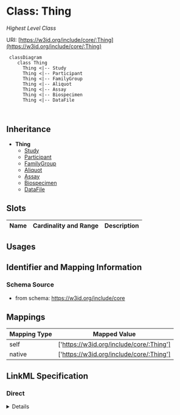 # Class: Thing
_Highest Level Class_





URI: [https://w3id.org/include/core/:Thing](https://w3id.org/include/core/:Thing)




```mermaid
 classDiagram
    class Thing
      Thing <|-- Study
      Thing <|-- Participant
      Thing <|-- FamilyGroup
      Thing <|-- Aliquot
      Thing <|-- Assay
      Thing <|-- Biospecimen
      Thing <|-- DataFile
      
      
```





## Inheritance
* **Thing**
    * [Study](Study.md)
    * [Participant](Participant.md)
    * [FamilyGroup](FamilyGroup.md)
    * [Aliquot](Aliquot.md)
    * [Assay](Assay.md)
    * [Biospecimen](Biospecimen.md)
    * [DataFile](DataFile.md)



## Slots

| Name | Cardinality and Range  | Description  |
| ---  | ---  | --- |


## Usages



## Identifier and Mapping Information







### Schema Source


* from schema: https://w3id.org/include/core







## Mappings

| Mapping Type | Mapped Value |
| ---  | ---  |
| self | ['https://w3id.org/include/core/:Thing'] |
| native | ['https://w3id.org/include/core/:Thing'] |


## LinkML Specification

<!-- TODO: investigate https://stackoverflow.com/questions/37606292/how-to-create-tabbed-code-blocks-in-mkdocs-or-sphinx -->

### Direct

<details>
```yaml
name: Thing
definition_uri: schema:Thing
description: Highest Level Class
title: Thing
from_schema: https://w3id.org/include/core
rank: 1000

```
</details>

### Induced

<details>
```yaml
name: Thing
definition_uri: schema:Thing
description: Highest Level Class
title: Thing
from_schema: https://w3id.org/include/core
rank: 1000

```
</details>
